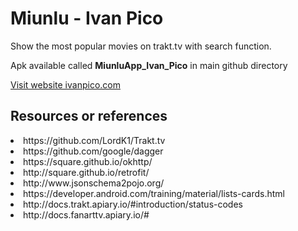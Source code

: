 <h1>Miunlu - Ivan Pico</h1> 

<p>Show the most popular movies on trakt.tv with search function.
</p>
<p> Apk available called <b> MiunluApp_Ivan_Pico</b> in main github directory </p>

<a target="_blank" href="http://ivanpico.com"> Visit website ivanpico.com</a>

<h2> Resources or references</h2>

<li>
https://github.com/LordK1/Trakt.tv</li>
<li>
https://github.com/google/dagger</li>
<li>
https://square.github.io/okhttp/</li>
<li>
http://square.github.io/retrofit/</li>
<li>
http://www.jsonschema2pojo.org/</li>
<li>
https://developer.android.com/training/material/lists-cards.html</li>
<li>
http://docs.trakt.apiary.io/#introduction/status-codes</li>
<li>
http://docs.fanarttv.apiary.io/#</li>

